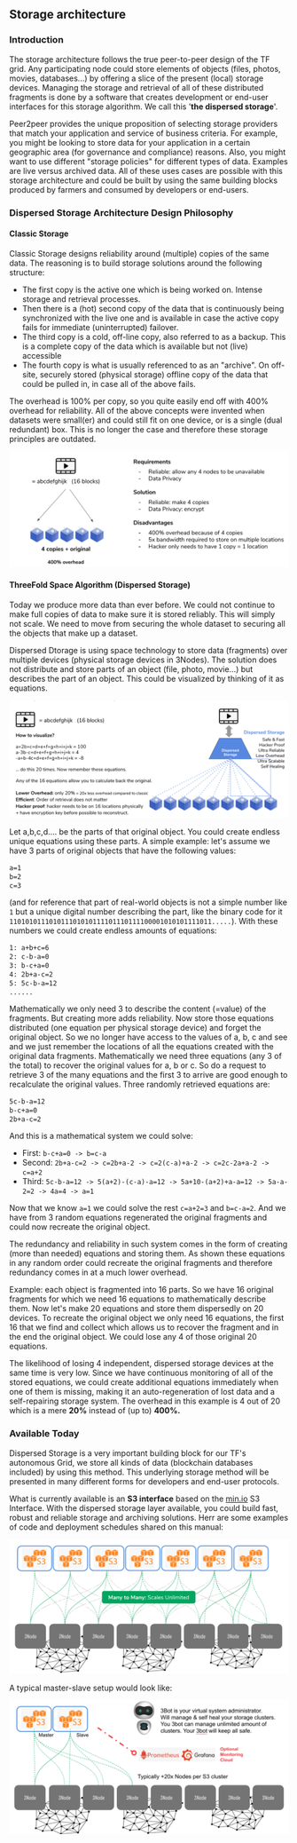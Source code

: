 ## Storage architecture

### Introduction
The storage architecture follows the true peer-to-peer design of the TF grid. Any participating node could store elements of objects (files, photos, movies, databases...) by offering a slice of the present (local) storage devices. Managing the storage and retrieval of all of these distributed fragments is done by a software that creates development or end-user interfaces for this storage algorithm. We call this '__the dispersed storage__'.

Peer2peer provides the unique proposition of selecting storage providers that match your application and service of business criteria. For example, you might be looking to store data for your application in a certain geographic area (for governance and compliance) reasons. Also, you might want to use different "storage policies" for different types of data. Examples are live versus archived data. All of these uses cases are possible with this storage architecture and could be built by using the same building blocks produced by farmers and consumed by developers or end-users.

### Dispersed Storage Architecture Design Philosophy

#### Classic Storage
Classic Storage designs reliability around (multiple) copies of the same data. The reasoning is to build storage solutions around the following structure:
- The first copy is the active one which is being worked on. Intense storage and retrieval processes.
- Then there is a (hot) second copy of the data that is continuously being synchronized with the live one and is available in case the active copy fails for immediate (uninterrupted) failover.
- The third copy is a cold, off-line copy, also referred to as a backup. This is a complete copy of the data which is available but not (live) accessible
- The fourth copy is what is usually referenced to as an "archive". On off-site, securely stored (physical storage) offline copy of the data that could be pulled in, in case all of the above fails.

The overhead is 100% per copy, so you quite easily end off with 400% overhead for reliability.
All of the above concepts were invented when datasets were small(er) and could still fit on one device, or is a single (dual redundant) box. This is no longer the case and therefore these storage principles are outdated.

![](./img/classic_storage.png)

#### ThreeFold Space Algorithm (Dispersed Storage)

Today we produce more data than ever before. We could not continue to make full copies of data to make sure it is stored reliably. This will simply not scale. We need to move from securing the whole dataset to securing all the objects that make up a dataset.

Dispersed Dtorage is using space technology to store data (fragments) over multiple devices (physical storage devices in 3Nodes). The solution does not distribute and store parts of an object (file, photo, movie...) but describes the part of an object. This could be visualized by thinking of it as equations.

![](./img/dispersed_storage.png)

Let a,b,c,d.... be the parts of that original object. You could create endless unique equations using these parts. A simple example: let's assume we have 3 parts of original objects that have the following values:
```
a=1
b=2
c=3
```
(and for reference that part of real-world objects is not a simple number like `1` but a unique digital number describing the part, like the binary code for it `110101011101011101010111101110111100001010101111011.....`). With these numbers we could create endless amounts of equations:
```
1: a+b+c=6
2: c-b-a=0
3: b-c+a=0
4: 2b+a-c=2
5: 5c-b-a=12
......
```
Mathematically we only need 3 to describe the content (=value) of the fragments. But creating more adds reliability. Now store those equations distributed (one equation per physical storage device) and forget the original object. So we no longer have access to the values of a, b, c and see and we just remember the locations of all the equations created with the original data fragments. Mathematically we need three equations (any 3 of the total) to recover the original values for a, b or c. So do a request to retrieve 3 of the many equations and the first 3 to arrive are good enough to recalculate the original values. Three randomly retrieved equations are:

```
5c-b-a=12
b-c+a=0
2b+a-c=2
```
And this is a mathematical system we could solve:
- First: `b-c+a=0 -> b=c-a`
- Second: `2b+a-c=2 -> c=2b+a-2 -> c=2(c-a)+a-2 -> c=2c-2a+a-2 -> c=a+2`
- Third: `5c-b-a=12 -> 5(a+2)-(c-a)-a=12 -> 5a+10-(a+2)+a-a=12 -> 5a-a-2=2 -> 4a=4 -> a=1`

Now that we know `a=1` we could solve the rest `c=a+2=3` and `b=c-a=2`. And we have from 3 random equations regenerated the original fragments and could now recreate the original object. 

The redundancy and reliability in such system comes in the form of creating (more than needed) equations and storing them. As shown these equations in any random order could recreate the original fragments and therefore
redundancy comes in at a much lower overhead.

Example: each object is fragmented into 16 parts. So we have 16 original fragments for which we need 16 equations to mathematically describe them. Now let's make 20 equations and store them dispersedly on 20 devices. To recreate the original object we only need 16 equations, the first 16 that we find and collect which allows us to recover the fragment and in the end the original object. We could lose any 4 of those original 20 equations.

The likelihood of losing 4 independent, dispersed storage devices at the same time is very low. Since we have continuous monitoring of all of the stored equations, we could create additional equations immediately when one of them is missing, making it an auto-regeneration of lost data and a self-repairing storage system. The overhead in this example is 4 out of 20 which is a mere **20%** instead of (up to) **400%.**

### Available Today

Dispersed Storage is a very important building block for our TF's autonomous Grid, we store all kinds of data (blockchain databases included) by using this method. This underlying storage method will be presented in many different forms for developers and end-user protocols.

What is currently available is an __S3 interface__ based on the [min.io](https://min.io/) S3 Interface. With the dispersed storage layer available, you could build fast, robust and reliable storage and archiving solutions. Herr are some examples of code and deployment schedules shared on this manual:


![](./img/storage_architecture_0.png)

A typical master-slave setup would look like:

![](./img/storage_architecture_1.png)






